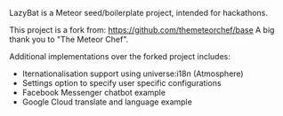 LazyBat is a Meteor seed/boilerplate project, intended for hackathons.

This project is a fork from: https://github.com/themeteorchef/base
A big thank you to "The Meteor Chef".

Additional implementations over the forked project includes:
* Iternationalisation support using universe:i18n (Atmosphere)
* Settings option to specify user specific configurations
* Facebook Messenger chatbot example
* Google Cloud translate and language example
